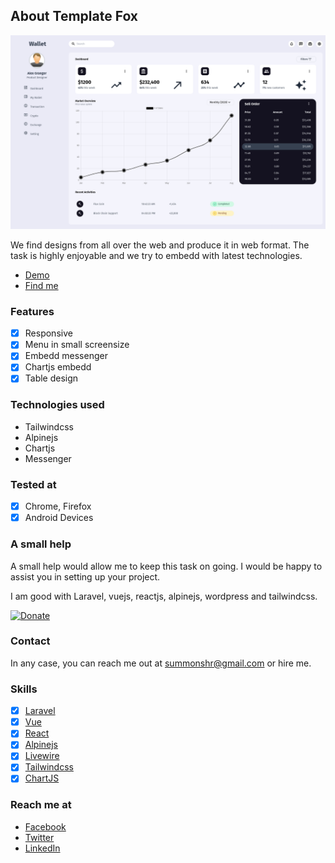 ## About Template Fox

![Alt text](/screenshot.png?raw=true "Screenshot")

We find designs from all over the web and produce it in web format. The task is highly enjoyable and we try to embedd with latest technologies.

- [Demo](https://swallet.surge.sh)
- [Find me](https://sumanshresth.com.np)

### Features

- [x] Responsive
- [x] Menu in small screensize
- [x] Embedd messenger 
- [x] Chartjs embedd
- [x] Table design

### Technologies used

* Tailwindcss
* Alpinejs
* Chartjs
* Messenger

### Tested at

- [x] Chrome, Firefox
- [x] Android Devices 

### A small help

A small help would allow me to keep this task on going. I would be happy to assist you in setting up your project.

I am good with Laravel, vuejs, reactjs, alpinejs, wordpress and tailwindcss.


[![Donate](https://img.shields.io/badge/Donate-PayPal-green.svg)](https://www.paypal.com/donate?business=3DMDSFCAJT376&currency_code=USD)


### Contact

In any case, you can reach me out at summonshr@gmail.com or hire me.

### Skills

- [x] [Laravel](https://laravel.com)
- [x] [Vue](https://vuejs.org)
- [x] [React](https://reactjs.org)
- [x] [Alpinejs](https://laravel-livewire.com)
- [x] [Livewire](https://laravel-livewire.com)
- [x] [Tailwindcss](https://tailwindcss.com)
- [x] [ChartJS](https://chartjs.org)

### Reach me at

- [Facebook](https://facebook.com/summonshr)
- [Twitter](https://twitter.com/monsterlaravel)
- [LinkedIn](https://www.linkedin.com/in/suman-shresth/)
